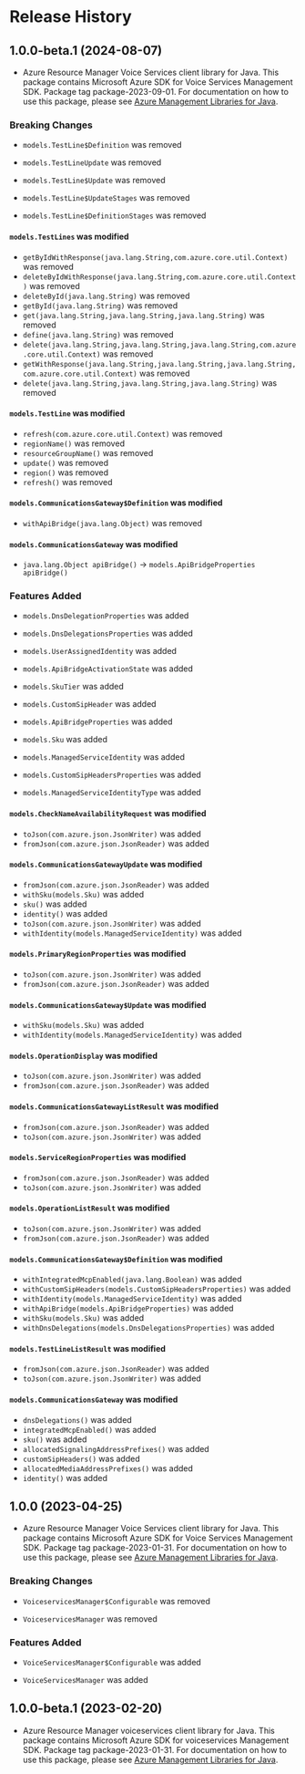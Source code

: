 # Release History

## 1.0.0-beta.1 (2024-08-07)

- Azure Resource Manager Voice Services client library for Java. This package contains Microsoft Azure SDK for Voice Services Management SDK.  Package tag package-2023-09-01. For documentation on how to use this package, please see [Azure Management Libraries for Java](https://aka.ms/azsdk/java/mgmt).

### Breaking Changes

* `models.TestLine$Definition` was removed

* `models.TestLineUpdate` was removed

* `models.TestLine$Update` was removed

* `models.TestLine$UpdateStages` was removed

* `models.TestLine$DefinitionStages` was removed

#### `models.TestLines` was modified

* `getByIdWithResponse(java.lang.String,com.azure.core.util.Context)` was removed
* `deleteByIdWithResponse(java.lang.String,com.azure.core.util.Context)` was removed
* `deleteById(java.lang.String)` was removed
* `getById(java.lang.String)` was removed
* `get(java.lang.String,java.lang.String,java.lang.String)` was removed
* `define(java.lang.String)` was removed
* `delete(java.lang.String,java.lang.String,java.lang.String,com.azure.core.util.Context)` was removed
* `getWithResponse(java.lang.String,java.lang.String,java.lang.String,com.azure.core.util.Context)` was removed
* `delete(java.lang.String,java.lang.String,java.lang.String)` was removed

#### `models.TestLine` was modified

* `refresh(com.azure.core.util.Context)` was removed
* `regionName()` was removed
* `resourceGroupName()` was removed
* `update()` was removed
* `region()` was removed
* `refresh()` was removed

#### `models.CommunicationsGateway$Definition` was modified

* `withApiBridge(java.lang.Object)` was removed

#### `models.CommunicationsGateway` was modified

* `java.lang.Object apiBridge()` -> `models.ApiBridgeProperties apiBridge()`

### Features Added

* `models.DnsDelegationProperties` was added

* `models.DnsDelegationsProperties` was added

* `models.UserAssignedIdentity` was added

* `models.ApiBridgeActivationState` was added

* `models.SkuTier` was added

* `models.CustomSipHeader` was added

* `models.ApiBridgeProperties` was added

* `models.Sku` was added

* `models.ManagedServiceIdentity` was added

* `models.CustomSipHeadersProperties` was added

* `models.ManagedServiceIdentityType` was added

#### `models.CheckNameAvailabilityRequest` was modified

* `toJson(com.azure.json.JsonWriter)` was added
* `fromJson(com.azure.json.JsonReader)` was added

#### `models.CommunicationsGatewayUpdate` was modified

* `fromJson(com.azure.json.JsonReader)` was added
* `withSku(models.Sku)` was added
* `sku()` was added
* `identity()` was added
* `toJson(com.azure.json.JsonWriter)` was added
* `withIdentity(models.ManagedServiceIdentity)` was added

#### `models.PrimaryRegionProperties` was modified

* `toJson(com.azure.json.JsonWriter)` was added
* `fromJson(com.azure.json.JsonReader)` was added

#### `models.CommunicationsGateway$Update` was modified

* `withSku(models.Sku)` was added
* `withIdentity(models.ManagedServiceIdentity)` was added

#### `models.OperationDisplay` was modified

* `toJson(com.azure.json.JsonWriter)` was added
* `fromJson(com.azure.json.JsonReader)` was added

#### `models.CommunicationsGatewayListResult` was modified

* `fromJson(com.azure.json.JsonReader)` was added
* `toJson(com.azure.json.JsonWriter)` was added

#### `models.ServiceRegionProperties` was modified

* `fromJson(com.azure.json.JsonReader)` was added
* `toJson(com.azure.json.JsonWriter)` was added

#### `models.OperationListResult` was modified

* `toJson(com.azure.json.JsonWriter)` was added
* `fromJson(com.azure.json.JsonReader)` was added

#### `models.CommunicationsGateway$Definition` was modified

* `withIntegratedMcpEnabled(java.lang.Boolean)` was added
* `withCustomSipHeaders(models.CustomSipHeadersProperties)` was added
* `withIdentity(models.ManagedServiceIdentity)` was added
* `withApiBridge(models.ApiBridgeProperties)` was added
* `withSku(models.Sku)` was added
* `withDnsDelegations(models.DnsDelegationsProperties)` was added

#### `models.TestLineListResult` was modified

* `fromJson(com.azure.json.JsonReader)` was added
* `toJson(com.azure.json.JsonWriter)` was added

#### `models.CommunicationsGateway` was modified

* `dnsDelegations()` was added
* `integratedMcpEnabled()` was added
* `sku()` was added
* `allocatedSignalingAddressPrefixes()` was added
* `customSipHeaders()` was added
* `allocatedMediaAddressPrefixes()` was added
* `identity()` was added

## 1.0.0 (2023-04-25)

- Azure Resource Manager Voice Services client library for Java. This package contains Microsoft Azure SDK for Voice Services Management SDK.  Package tag package-2023-01-31. For documentation on how to use this package, please see [Azure Management Libraries for Java](https://aka.ms/azsdk/java/mgmt).

### Breaking Changes

* `VoiceservicesManager$Configurable` was removed

* `VoiceservicesManager` was removed

### Features Added

* `VoiceServicesManager$Configurable` was added

* `VoiceServicesManager` was added

## 1.0.0-beta.1 (2023-02-20)

- Azure Resource Manager voiceservices client library for Java. This package contains Microsoft Azure SDK for voiceservices Management SDK.  Package tag package-2023-01-31. For documentation on how to use this package, please see [Azure Management Libraries for Java](https://aka.ms/azsdk/java/mgmt).

